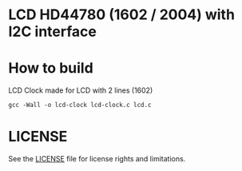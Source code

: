 # LCD HD44780 (1602 / 2004) with I2C interface

# How to build
LCD Clock made for LCD with 2 lines (1602)
```
gcc -Wall -o lcd-clock lcd-clock.c lcd.c
```
# LICENSE
See the [LICENSE](../LICENSE.md) file for license rights and limitations.
